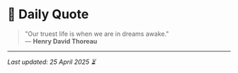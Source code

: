 # 📜 Daily Quote

> "Our truest life is when we are in dreams awake."  
> — **Henry David Thoreau**

---

_Last updated: 25 April 2025 ⏳_
